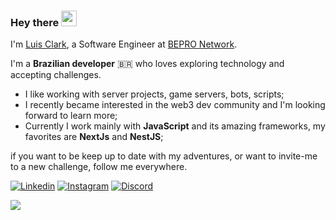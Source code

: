 ### Hey there <img src="https://media.giphy.com/media/hvRJCLFzcasrR4ia7z/giphy.gif" width="25px">

I'm [Luis Clark](https://www.linkedin.com/in/joaoluisclark/), a Software Engineer at [BEPRO Network](https://github.com/bepronetwork). 

I'm a **Brazilian developer** 🇧🇷 who loves exploring technology and accepting challenges.

- I like working with server projects, game servers, bots, scripts;
- I recently became interested in the web3 dev community and I'm looking forward to learn more;
- Currently I work mainly with **JavaScript** and its amazing frameworks, my favorites are **NextJs** and **NestJS**;

if you want to be keep up to date with my adventures, or want to invite-me to a new challenge, follow me everywhere.

[![Linkedin](https://img.shields.io/badge/LinkedIn-555555?style=for-the-badge&logo=linkedin&logoColor=white)](https://www.linkedin.com/in/joaoluisclark/) [![Instagram](https://img.shields.io/badge/Instagram-555555?style=for-the-badge&logo=instagram)](https://instagram.com/luisclark_)
[![Discord](https://img.shields.io/badge/Discord-555555?style=for-the-badge&logo=discord&logoColor=white)](https://discord.com/users/Luis%20Clark#1254)

![](https://komarev.com/ghpvc/?username=clarkjoao&color=lightgrey&style=flat)
